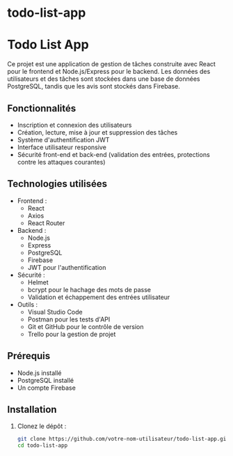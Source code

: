 # todo-list-app

# Todo List App

Ce projet est une application de gestion de tâches construite avec React pour le frontend et Node.js/Express pour le backend. Les données des utilisateurs et des tâches sont stockées dans une base de données PostgreSQL, tandis que les avis sont stockés dans Firebase.

## Fonctionnalités

- Inscription et connexion des utilisateurs
- Création, lecture, mise à jour et suppression des tâches
- Système d'authentification JWT
- Interface utilisateur responsive
- Sécurité front-end et back-end (validation des entrées, protections contre les attaques courantes)

## Technologies utilisées

- Frontend :
  - React
  - Axios
  - React Router
- Backend :
  - Node.js
  - Express
  - PostgreSQL
  - Firebase
  - JWT pour l'authentification
- Sécurité :
  - Helmet
  - bcrypt pour le hachage des mots de passe
  - Validation et échappement des entrées utilisateur
- Outils :
  - Visual Studio Code
  - Postman pour les tests d'API
  - Git et GitHub pour le contrôle de version
  - Trello pour la gestion de projet

## Prérequis

- Node.js installé
- PostgreSQL installé
- Un compte Firebase

## Installation

1. Clonez le dépôt :
   ```bash
   git clone https://github.com/votre-nom-utilisateur/todo-list-app.git
   cd todo-list-app
